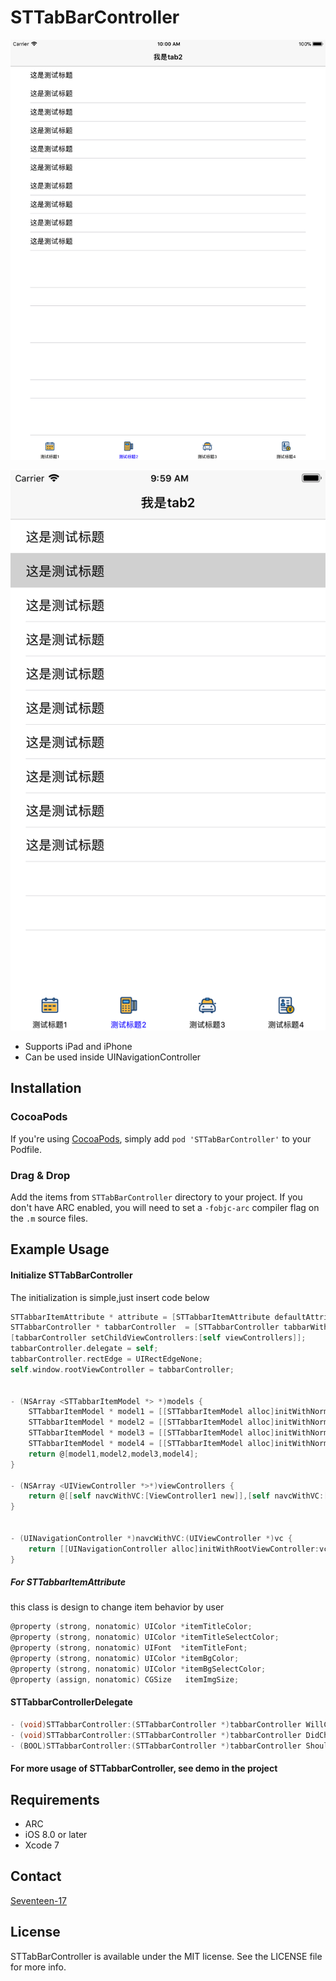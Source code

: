 # STTabBarController

[![iPad screenshot](Screenshots/ipad.png)](Screenshots/iPhone.png)

[![iPhone screenshot](Screenshots/iphone.png)](Screenshots/iPhone.png)

* Supports iPad and iPhone
* Can be used inside UINavigationController


## Installation

### CocoaPods

If you're using [CocoaPods](http://www.cocoapods.org), simply add `pod 'STTabBarController'` to your Podfile.

### Drag & Drop

Add the items from `STTabBarController` directory to your project. If you don't have ARC enabled, you will need to set a `-fobjc-arc` compiler flag on the `.m` source files.

## Example Usage

#### Initialize STTabBarController

The initialization is simple,just insert code below

```objective-c
STTabbarItemAttribute * attribute = [STTabbarItemAttribute defaultAttribute];
STTabbarController * tabbarController  = [STTabbarController tabbarWithItemModels:[self models] ItemAppearce:attribute];
[tabbarController setChildViewControllers:[self viewControllers]];
tabbarController.delegate = self;
tabbarController.rectEdge = UIRectEdgeNone;
self.window.rootViewController = tabbarController;


- (NSArray <STTabbarItemModel *> *)models {
    STTabbarItemModel * model1 = [[STTabbarItemModel alloc]initWithNormalImageName:@"1_normal" andSelectImageName:@"1_select" andTitle:@"测试标题1"];
    STTabbarItemModel * model2 = [[STTabbarItemModel alloc]initWithNormalImageName:@"2_normal" andSelectImageName:@"2_select" andTitle:@"测试标题2"];
    STTabbarItemModel * model3 = [[STTabbarItemModel alloc]initWithNormalImageName:@"3_normal" andSelectImageName:@"3_select" andTitle:@"测试标题3"];
    STTabbarItemModel * model4 = [[STTabbarItemModel alloc]initWithNormalImageName:@"4_normal" andSelectImageName:@"4_select" andTitle:@"测试标题4"];
    return @[model1,model2,model3,model4];
}

- (NSArray <UIViewController *>*)viewControllers {
    return @[[self navcWithVC:[ViewController1 new]],[self navcWithVC:[ViewController2 new]],[self navcWithVC:[ViewController3 new]],[self navcWithVC:[ViewController4 new]]];
}


- (UINavigationController *)navcWithVC:(UIViewController *)vc {
    return [[UINavigationController alloc]initWithRootViewController:vc];
}

```

##### For STTabbarItemAttribute
this class is design to change item behavior by user 

```objective-c
@property (strong, nonatomic) UIColor *itemTitleColor;
@property (strong, nonatomic) UIColor *itemTitleSelectColor;
@property (strong, nonatomic) UIFont  *itemTitleFont;
@property (strong, nonatomic) UIColor *itemBgColor;
@property (strong, nonatomic) UIColor *itemBgSelectColor;
@property (assign, nonatomic) CGSize   itemImgSize;
```

#### STTabbarControllerDelegate
```objective-c
- (void)STTabbarController:(STTabbarController *)tabbarController WillChangeSelectIndex:(NSInteger)selectIndex;
- (void)STTabbarController:(STTabbarController *)tabbarController DidChangeSelectIndex:(NSInteger)selectIndex;
- (BOOL)STTabbarController:(STTabbarController *)tabbarController ShouldChangeSelectIndex:(NSInteger)selectIndex;

```

#### For more usage of STTabbarController, see demo in the project 

## Requirements

* ARC
* iOS 8.0 or later
* Xcode 7

## Contact

[Seventeen-17](http://weibo.com/seventeen1717171717)   

## License

STTabBarController is available under the MIT license. See the LICENSE file for more info.
